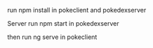 run npm install in 
pokeclient and pokedexserver


Server
run 
npm start in pokedexserver

then run
ng serve in pokeclient


